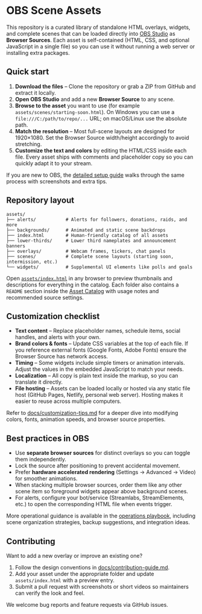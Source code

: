 # OBS Scene Assets

This repository is a curated library of standalone HTML overlays, widgets, and complete scenes that can be loaded directly into [OBS Studio](https://obsproject.com/) as **Browser Sources**. Each asset is self-contained (HTML, CSS, and optional JavaScript in a single file) so you can use it without running a web server or installing extra packages.

## Quick start

1. **Download the files** – Clone the repository or grab a ZIP from GitHub and extract it locally.
2. **Open OBS Studio** and add a new **Browser Source** to any scene.
3. **Browse to the asset** you want to use (for example `assets/scenes/starting-soon.html`). On Windows you can use a `file:///C:/path/to/repo/...` URL; on macOS/Linux use the absolute path.
4. **Match the resolution** – Most full-scene layouts are designed for 1920×1080. Set the Browser Source width/height accordingly to avoid stretching.
5. **Customize the text and colors** by editing the HTML/CSS inside each file. Every asset ships with comments and placeholder copy so you can quickly adapt it to your stream.

If you are new to OBS, the [detailed setup guide](docs/obs-setup-guide.md) walks through the same process with screenshots and extra tips.

## Repository layout

```
assets/
├── alerts/           # Alerts for followers, donations, raids, and more
├── backgrounds/      # Animated and static scene backdrops
├── index.html        # Human-friendly catalog of all assets
├── lower-thirds/     # Lower third nameplates and announcement banners
├── overlays/         # Webcam frames, tickers, chat panels
├── scenes/           # Complete scene layouts (starting soon, intermission, etc.)
└── widgets/          # Supplemental UI elements like polls and goals
```

Open [`assets/index.html`](assets/index.html) in any browser to preview thumbnails and descriptions for everything in the catalog. Each folder also contains a `README` section inside the [Asset Catalog](docs/asset-catalog.md) with usage notes and recommended source settings.

## Customization checklist

- **Text content** – Replace placeholder names, schedule items, social handles, and alerts with your own.
- **Brand colors & fonts** – Update CSS variables at the top of each file. If you reference external fonts (Google Fonts, Adobe Fonts) ensure the Browser Source has network access.
- **Timing** – Some widgets include simple timers or animation intervals. Adjust the values in the embedded JavaScript to match your needs.
- **Localization** – All copy is plain text inside the markup, so you can translate it directly.
- **File hosting** – Assets can be loaded locally or hosted via any static file host (GitHub Pages, Netlify, personal web server). Hosting makes it easier to reuse across multiple computers.

Refer to [docs/customization-tips.md](docs/customization-tips.md) for a deeper dive into modifying colors, fonts, animation speeds, and browser source properties.

## Best practices in OBS

- Use **separate browser sources** for distinct overlays so you can toggle them independently.
- Lock the source after positioning to prevent accidental movement.
- Prefer **hardware accelerated rendering** (Settings → Advanced → Video) for smoother animations.
- When stacking multiple browser sources, order them like any other scene item so foreground widgets appear above background scenes.
- For alerts, configure your bot/service (Streamlabs, StreamElements, etc.) to open the corresponding HTML file when events trigger.

More operational guidance is available in the [operations playbook](docs/operations-playbook.md), including scene organization strategies, backup suggestions, and integration ideas.

## Contributing

Want to add a new overlay or improve an existing one?

1. Follow the design conventions in [docs/contribution-guide.md](docs/contribution-guide.md).
2. Add your asset under the appropriate folder and update `assets/index.html` with a preview entry.
3. Submit a pull request with screenshots or short videos so maintainers can verify the look and feel.

We welcome bug reports and feature requests via GitHub issues.
